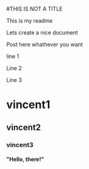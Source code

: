 #THIS IS NOT A TITLE

This is my readme

Lets create a nice document

Post here whathever you want 

line 1

Line 2

Line 3

# vincent1
## vincent2
### vincent3
#### "Hello, there!"
